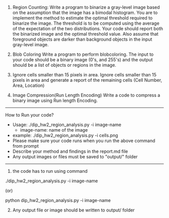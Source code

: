 1. Region Counting:
Write a program to binarize a gray-level image based on the assumption that the image has a bimodal histogram.  You are to implement the method to estimate the optimal threshold required to binarize the image. The threshold is to be computed using the average of the expectation of the two distributions. Your code should report both the binarized image and the optimal threshold value. Also assume that foreground objects are darker than background objects in the input gray-level image.

2. Blob Coloring
Write a program to perform blobcoloring. The input to your code should be a binary image (0's, and 255's) and the output should be a list of objects or regions in the image.

3. Ignore cells smaller than 15 pixels in area.
Ignore cells smaller than 15 pixels in area and generate a report of the remaining cells (Cell Number, Area, Location)

4. Image Compression(Run Length Encoding)
Write a code to compress a binary image using Run length Encoding.

--------------------------

How to Run your code?

  - Usage: ./dip_hw2_region_analysis.py -i image-name
       - image-name: name of the image
  - example: ./dip_hw2_region_analysis.py -i cells.png
  - Please make sure your code runs when you run the above command from prompt
  - Describe your method and findings in the report.md file
  - Any output images or files must be saved to "output/" folder

---------------------------

1. the code has to run using command
  
  ./dip_hw2_region_analysis.py -i image-name  
  
  (or)
  
  python dip_hw2_region_analysis.py -i image-name  
  
  
2. Any output file or image should be written to output/ folder